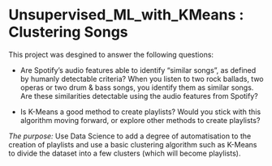 # Unsupervised_ML_with_KMeans : Clustering Songs

This project was desgined to answer the following questions:

- Are Spotify’s audio features able to identify “similar songs”, as defined by humanly detectable criteria? When you listen to two rock ballads, two operas or two drum & bass songs, you identify them as similar songs. Are these similarities detectable using the audio features from Spotify?
  
- Is K-Means a good method to create playlists? Would you stick with this algorithm moving forward, or explore other methods to create playlists?

*The purpose:* Use Data Science to add a degree of automatisation to the creation of playlists and use a basic clustering algorithm such as K-Means to divide the dataset into a few clusters (which will become playlists).
